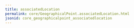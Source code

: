 ```yaml
---
title: associatedLocation
permalink: core/GeographicalPoint.associatedLocation.html
jsonid: core_geographicalpoint_associatedlocation
---
```

